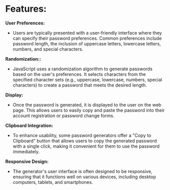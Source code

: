 # Features:

**User Preferences:**

* Users are typically presented with a user-friendly interface where they can specify their password preferences. Common preferences include password length, the inclusion of uppercase letters, lowercase letters, numbers, and special characters.

**Randomization::**

* JavaScript uses a randomization algorithm to generate passwords based on the user's preferences. It selects characters from the specified character sets (e.g., uppercase, lowercase, numbers, special characters) to create a password that meets the desired length.

**Display:**

* Once the password is generated, it is displayed to the user on the web page. This allows users to easily copy and paste the password into their account registration or password change forms.

**Clipboard Integration:**

* To enhance usability, some password generators offer a "Copy to Clipboard" button that allows users to copy the generated password with a single click, making it convenient for them to use the password immediately.

**Responsive Design:**

* The generator's user interface is often designed to be responsive, ensuring that it functions well on various devices, including desktop computers, tablets, and smartphones.
